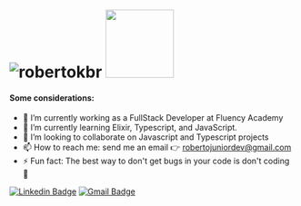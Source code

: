 <h1 align="flex-start">
    <img src="https://github-readme-stats.vercel.app/api?username=robertokbr&show_icons=true" alt="robertokbr"/> <img src="https://piskel-imgstore-b.appspot.com/img/b09ada97-c2e2-11ea-814b-075e685e0236.gif" width="120px" />  <br>
</h1>

#### Some considerations:
- 🔭 I’m currently working as a FullStack Developer at Fluency Academy
- 🌱 I’m currently learning Elixir, Typescript, and JavaScript.
- 👯 I’m looking to collaborate on Javascript and Typescript projects
- 📫 How to reach me: send me an email 👉 robertojuniordev@gmail.com
- ⚡ Fun fact: The best way to don't get bugs in your code is don't coding 🧠


[![Linkedin Badge](https://img.shields.io/badge/-Roberto%20Junior-000?style=flat-square&logo=Linkedin&logoColor=white&link=https://www.linkedin.com/in/robertojrcdc/)](https://www.linkedin.com/in/robertojrcdc/) 
[![Gmail Badge](https://img.shields.io/badge/-robertojuniordev@gmail.com-000?style=flat-square&logo=Gmail&logoColor=white&link=mailto:robertojuniordev@gmail.com)](mailto:robertojuniordev@gmail.com)


